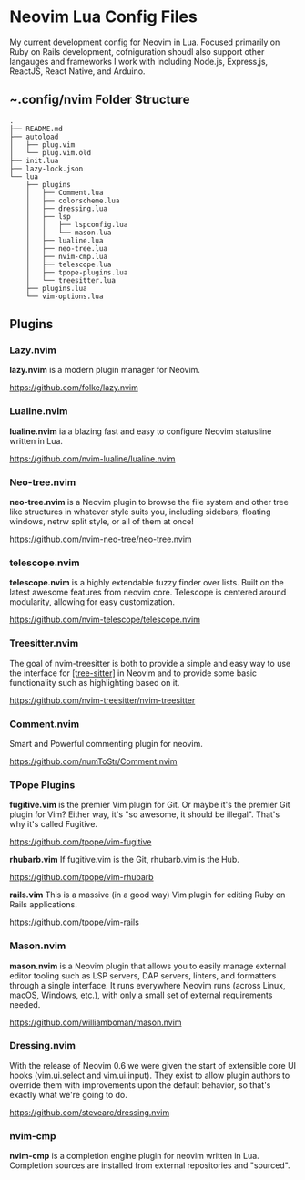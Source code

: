 # Neovim Lua Config Files

My current development config for Neovim in Lua. Focused primarily on Ruby on Rails development, cofniguration shoudl also support other langauges and frameworks I work with including Node.js, Express,js, ReactJS, React Native, and Arduino.

## ~.config/nvim Folder Structure

```
.
├── README.md
├── autoload
│   ├── plug.vim
│   └── plug.vim.old
├── init.lua
├── lazy-lock.json
└── lua
    ├── plugins
    │   ├── Comment.lua
    │   ├── colorscheme.lua
    │   ├── dressing.lua
    │   ├── lsp
    │   │   ├── lspconfig.lua
    │   │   └── mason.lua
    │   ├── lualine.lua
    │   ├── neo-tree.lua
    │   ├── nvim-cmp.lua
    │   ├── telescope.lua
    │   ├── tpope-plugins.lua
    │   └── treesitter.lua
    ├── plugins.lua
    └── vim-options.lua 
```



## Plugins

### Lazy.nvim
**lazy.nvim** is a modern plugin manager for Neovim.

https://github.com/folke/lazy.nvim


### Lualine.nvim
 **lualine.nvim** ia a blazing fast and easy to configure Neovim statusline written in Lua.

https://github.com/nvim-lualine/lualine.nvim


### Neo-tree.nvim
**neo-tree.nvim** is a Neovim plugin to browse the file system and other tree like structures in whatever style suits you, including sidebars, floating windows, netrw split style, or all of them at once!

https://github.com/nvim-neo-tree/neo-tree.nvim


### telescope.nvim
**telescope.nvim** is a highly extendable fuzzy finder over lists. Built on the latest awesome features from neovim core. Telescope is centered around modularity, allowing for easy customization.

https://github.com/nvim-telescope/telescope.nvim


### Treesitter.nvim
The goal of nvim-treesitter is both to provide a simple and easy way to use the interface for [[tree-sitter]](https://github.com/tree-sitter/tree-sitter) in Neovim and to provide some basic functionality such as highlighting based on it.

https://github.com/nvim-treesitter/nvim-treesitter


### Comment.nvim
Smart and Powerful commenting plugin for neovim. 

https://github.com/numToStr/Comment.nvim


### TPope Plugins

**fugitive.vim** is the premier Vim plugin for Git. Or maybe it's the premier Git plugin for Vim? Either way, it's "so awesome, it should be illegal". That's why it's called Fugitive.

https://github.com/tpope/vim-fugitive

**rhubarb.vim** If fugitive.vim is the Git, rhubarb.vim is the Hub.

https://github.com/tpope/vim-rhubarb

**rails.vim** This is a massive (in a good way) Vim plugin for editing Ruby on Rails applications.

https://github.com/tpope/vim-rails


### Mason.nvim
**mason.nvim** is a Neovim plugin that allows you to easily manage external editor tooling such as LSP servers, DAP servers, linters, and formatters through a single interface. It runs everywhere Neovim runs (across Linux, macOS, Windows, etc.), with only a small set of external requirements needed.

https://github.com/williamboman/mason.nvim


### Dressing.nvim
With the release of Neovim 0.6 we were given the start of extensible core UI hooks (vim.ui.select and vim.ui.input). They exist to allow plugin authors to override them with improvements upon the default behavior, so that's exactly what we're going to do.

https://github.com/stevearc/dressing.nvim


### nvim-cmp
**nvim-cmp** is a completion engine plugin for neovim written in Lua. Completion sources are installed from external repositories and "sourced".



